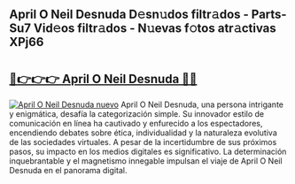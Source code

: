 ## April O Neil Desnuda D𝚎sn𝚞dos filtr𝚊dos - Parts-Su7 Vid𝚎os filtr𝚊dos - N𝚞evas f𝚘tos atr𝚊ctivas XPj66

# <h2><a href="http://mb7zft.tromn.icu/?c=April+O+Neil+Desnuda">🔗👉👉👉 April O Neil Desnuda 🔗🔗</a></h2>

[![April O Neil Desnuda nuevo](https://i.imgur.com/pEAQMta.gif)](http://mb7zft.tromn.icu/?c=April+O+Neil+Desnuda)
April O Neil Desnuda, una persona intrigante y enigmática, desafía la categorización simple. Su innovador estilo de comunicación en línea ha cautivado y enfurecido a los espectadores, encendiendo debates sobre ética, individualidad y la naturaleza evolutiva de las sociedades virtuales. A pesar de la incertidumbre de sus próximos pasos, su impacto en los medios digitales es significativo. La determinación inquebrantable y el magnetismo innegable impulsan el viaje de April O Neil Desnuda en el panorama digital.
